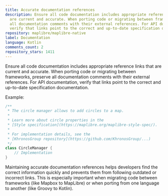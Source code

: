 ```yaml
---
title: Accurate documentation references
description: Ensure all code documentation includes appropriate reference links that
  are current and accurate. When porting code or migrating between frameworks, preserve
  all documentation comments with their external references. For API documentation,
  verify that links point to the correct and up-to-date specification documentation.
repository: maplibre/maplibre-native
label: Documentation
language: Kotlin
comments_count: 2
repository_stars: 1411
---
```


Ensure all code documentation includes appropriate reference links that are current and accurate. When porting code or migrating between frameworks, preserve all documentation comments with their external references. For API documentation, verify that links point to the correct and up-to-date specification documentation.

Example:
```kotlin
/**
 * The circle manager allows to add circles to a map.
 * 
 * Learn more about circle properties in the 
 * [Style specification](https://maplibre.org/maplibre-style-spec/).
 * 
 * For implementation details, see the 
 * [KhronosGroup repository](https://github.com/KhronosGroup/...)
 */
class CircleManager {
    // Implementation
}
```

Maintaining accurate documentation references helps developers find the correct information quickly and prevents them from following outdated or incorrect links. This is especially important when migrating code between frameworks (like Mapbox to MapLibre) or when porting from one language to another (like Groovy to Kotlin).